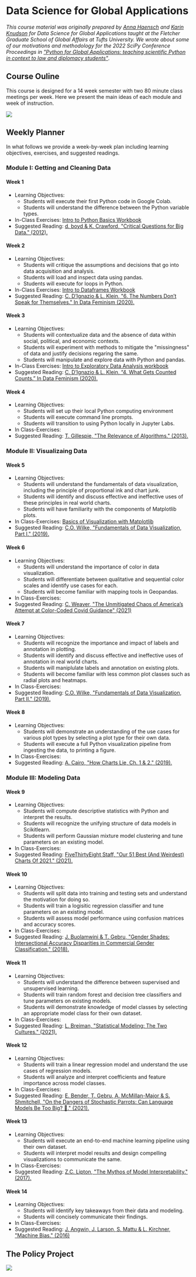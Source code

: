 # Data Science for Global Applications

_This course material was originally prepared by [Anna Haensch](https://annahaensch.com/) and [Karin Knudson](https://karinknudson.com/) for Data Science for Global Applications taught at the Fletcher Graduate School of Global Affairs at Tufts University.  We wrote about some of our motivations and methodology for the 2022 SciPy Conference Proceedings in ["Python for Global Applications: teaching scientific Python in context to law and diplomacy students"](https://conference.scipy.org/proceedings/scipy2022/anna_haensch.html)_.

## Course Ouline

This course is designed for a 14 week semester with two 80 minute class meetings per week. Here we present the main ideas of each module and week of instruction. 

![](figures/CourseOutline.png)

## Weekly Planner

In what follows we provide a week-by-week plan including learning objectives, exercises, and suggested readings.

### Module I: Getting and Cleaning Data

#### Week 1

* Learning Objectives: 
  * Students will execute their first Python code in Google Colab.
  * Students will understand the difference between the Python variable types.
* In-Class Exercises: [Intro to Python Basics Workbook](https://colab.research.google.com/drive/1LOQ58TVwgSLHTadxWIcJXjtujXFJ1Ks0?usp=sharing)
* Suggested Reading: [d. boyd & K. Crawford, "Critical Questions for Big Data." (2012).](https://www.tandfonline.com/doi/full/10.1080/1369118X.2012.678878)

#### Week 2

* Learning Objectives: 
  * Students will critique the assumptions and decisions that go into data acquisition and analysis.
  * Students will load and inspect data using pandas.
  * Students will execute for loops in Python.
* In-Class Exercises: [Intro to Dataframes Workbook]()
* Suggested Reading:   [C. D’Ignazio & L. Klein, "6. The Numbers Don’t Speak for Themselves." In Data Feminism (2020).](https://data-feminism.mitpress.mit.edu/pub/czq9dfs5)


#### Week 3
* Learning Objectives: 
  * Students will contextualize data and the absence of data within social, political, and economic contexts.
  * Students will experiment with methods to mitigate the "missingness" of data and justify decisions regaring the same.
  * Students will manipulate and explore data with Python and pandas.
* In-Class Exercises: [Intro to Exploratory Data Analysis workbook]()
* Suggested Reading: [C. D’Ignazio & L. Klein, “4. What Gets Counted Counts.” In Data Feminism (2020).](https://data-feminism.mitpress.mit.edu/pub/h1w0nbqp)

#### Week 4
* Learning Objectives: 
  * Students will set up their local Python computing environment 
  * Students will execute command line prompts.
  * Students will transition to using Python locally in Jupyter Labs.
* In Class-Exercises:
* Suggested Reading: [T. Gillespie, "The Relevance of Algorithms." (2013).](https://www.microsoft.com/en-us/research/wp-content/uploads/2014/01/Gillespie_2014_The-Relevance-of-Algorithms.pdf)

### Module II: Visualizaing Data

#### Week 5
* Learning Objectives: 
  * Students will understand the fundamentals of data visualization, including the principle of proportional ink and chart junk.
  * Students will identify and discuss effective and ineffective uses of these principles in real world charts.
  * Students will have familiarity with the components of Matplotlib plots.
* In Class-Exercises: [Basics of Visualization with Matplotlib]()
* Suggested Reading: [C.O. Wilke, "Fundamentals of Data Visualization, Part I." (2019).](https://clauswilke.com/dataviz/)

#### Week 6
* Learning Objectives: 
  * Students will understand the importance of color in data visualization. 
  * Students will differentiate between qualitative and sequential color scales and identify use cases for each. 
  * Students will become familiar with mapping tools in Geopandas.
* In Class-Exercises:
* Suggested Reading: [C. Weaver, "The Unmitigated Chaos of America’s Attempt at Color-Coded Covid Guidance" (2021)](https://www.nytimes.com/2021/04/02/style/coronavirus-safety-colors-states.html) 

#### Week 7
* Learning Objectives: 
  * Students will recognize the importance and impact of labels and annotation in plotting.
  * Students will identify and discuss effective and ineffective uses of annotation in real world charts.
  * Students will maniplulate labels and annotation on existing plots.
  * Students will become familiar with less common plot classes such as radial plots and heatmaps.
* In Class-Exercises:
* Suggested Reading: [C.O. Wilke, "Fundamentals of Data Visualization, Part II." (2019).](https://clauswilke.com/dataviz/)

#### Week 8
* Learning Objectives: 
  * Students will demonstrate an understanding of the use cases for various plot types by selecting a plot type for their own data.
  * Students will execute a full Python visualization pipeline from ingesting the data, to printing a figure.
* In Class-Exercises:
* Suggested Reading: [A. Cairo, "How Charts Lie, Ch. 1 & 2." (2019).](https://www.amazon.com/How-Charts-Lie-Getting-Information/dp/1324001569)

### Module III: Modeling Data

#### Week 9
* Learning Objectives: 
  * Students will compute descriptive statistics with Python and interpret the results.
  * Students will recognize the unifying structure of data models in Scikitlearn.
  * Students will perform Gaussian mixture model clustering and tune parameters on an existing model.
* In Class-Exercises:
* Suggested Reading: [FiveThirtyEight Staff, "Our 51 Best (And Weirdest) Charts Of 2021." (2021).](https://fivethirtyeight.com/features/our-51-best-and-weirdest-charts-of-2021/) 

#### Week 10
* Learning Objectives: 
  * Students will split data into training and testing sets and understand the motivation for doing so.
  * Students will train a logisitic regression classifier and tune parameters on an existing model.
  * Students will assess model performance using confusion matrices and accuracy scores.
* In Class-Exercises:
* Suggested Reading: [J. Buolamwini & T. Gebru, "Gender Shades: Intersectional Accuracy Disparities in Commercial Gender Classification." (2018).](https://proceedings.mlr.press/v81/buolamwini18a/buolamwini18a.pdf)

#### Week 11
* Learning Objectives: 
  * Students will understand the difference between supervised and unsupervised learning. 
  * Students will train random forest and decision tree classifiers and tune parameters on existing models.
  * Students will demonstrate knowledge of model classes by selecting an appropriate model class for their own dataset.
* In Class-Exercises:
* Suggested Reading: [L. Breiman, "Statistical Modeling: The Two Cultures." (2021).](http://www2.math.uu.se/~thulin/mm/breiman.pdf) 

#### Week 12
* Learning Objectives: 
  * Students will train a linear regression model and understand the use cases of regression models.
  * Students will analyze and interpret coefficients and feature importance across model classes.
* In Class-Exercises:
* Suggested Reading: [E. Bender, T. Gebru, A. McMillan-Major & S. Shmitchell, "On the Dangers of Stochastic Parrots: Can Language Models Be Too Big? 🦜." (2021).](https://dl.acm.org/doi/10.1145/3442188.3445922) 

#### Week 13
* Learning Objectives: 
  * Students will execute an end-to-end machine learning pipeline using their own dataset.
  * Students will interpret model results and design compelling visualizations to communicate the same.
* In Class-Exercises:
* Suggested Reading: [Z.C. Lipton, "The Mythos of Model Interpretability." (2017).](https://arxiv.org/pdf/1606.03490.pdf)

#### Week 14
* Learning Objectives: 
  * Students will identify key takeaways from their data and modeling.
  * Students will concisely communicate their findings.
* In Class-Exercises:
* Suggested Reading: [J. Angwin, J. Larson, S. Mattu & L. Kirchner, "Machine Bias." (2016)](https://www.propublica.org/article/machine-bias-risk-assessments-in-criminal-sentencing)

## The Policy Project 
![](figures/ProjectRubric.png)

